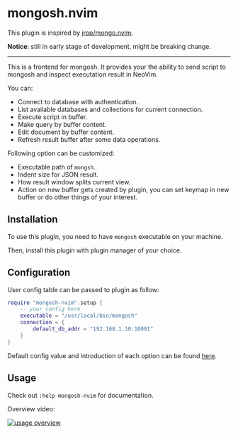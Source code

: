 # mongosh.nvim

This plugin is inspired by [jrop/mongo.nvim](https://github.com/jrop/mongo.nvim).

<b>Notice</b>: still in early stage of development, might be breaking change.

---

This is a frontend for mongosh. It provides your the ability to send script to
mongosh and inspect executation result in NeoVim.

You can:

- Connect to database with authentication.
- List available databases and collections for current connection.
- Execute script in buffer.
- Make query by buffer content.
- Edit document by buffer content.
- Refresh result buffer after some data operations.

Following option can be customized:

- Executable path of `mongsh`.
- Indent size for JSON result.
- How result window splits current view.
- Action on new buffer gets created by plugin, you can set keymap in new buffer
or do other things of your interest.

## Installation

To use this plugin, you need to have `mongosh` executable on your machine.

Then, install this plugin with plugin manager of your choice.

## Configuration

User config table can be passed to plugin as follow:

```lua
require "mongosh-nvim".setup {
    -- your config here
    executable = "/usr/local/bin/mongosh"
    connection = {
        default_db_addr = "192.168.1.10:10001"
    }
}
```

Default config value and introduction of each option can be found [here](https://github.com/SirZenith/mongosh.nvim/blob/main/lua/mongosh-nvim/config.lua).

## Usage

Check out `:help mongosh-nvim` for documentation.

Overview video:

[![usage overview](https://i.ytimg.com/vi/lnBtr-dtoAk/maxresdefault.jpg)](https://www.youtube.com/watch?v=lnBtr-dtoAk)
